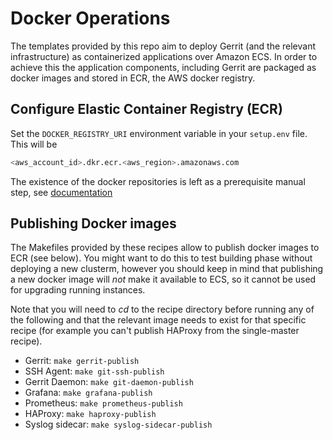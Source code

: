 # Docker Operations

The templates provided by this repo aim to deploy Gerrit (and the relevant infrastructure) as containerized
applications over Amazon ECS. In order to achieve this the application components, including Gerrit are packaged
as docker images and stored in ECR, the AWS docker registry.

## Configure Elastic Container Registry (ECR)

Set the `DOCKER_REGISTRY_URI` environment variable in your `setup.env` file. This will be

```bash
<aws_account_id>.dkr.ecr.<aws_region>.amazonaws.com
```

The existence of the docker repositories is left as a prerequisite manual step,
see [documentation](Prerequisites.md)

## Publishing Docker images

The Makefiles provided by these recipes allow to publish docker images to ECR (see below).
You might want to do this to test building phase without deploying a new clusterm, however you should keep in mind that
publishing a new docker image will _not_ make it available to ECS, so it cannot be used for upgrading running instances.

Note that you will need to _cd_ to the recipe directory before running any of the following and that the relevant image
needs to exist for that specific recipe (for example you can't publish HAProxy from the single-master recipe).

* Gerrit: `make gerrit-publish`
* SSH Agent: `make git-ssh-publish`
* Gerrit Daemon: `make git-daemon-publish`
* Grafana: `make grafana-publish`
* Prometheus: `make prometheus-publish`
* HAProxy: `make haproxy-publish`
* Syslog sidecar: `make syslog-sidecar-publish`






